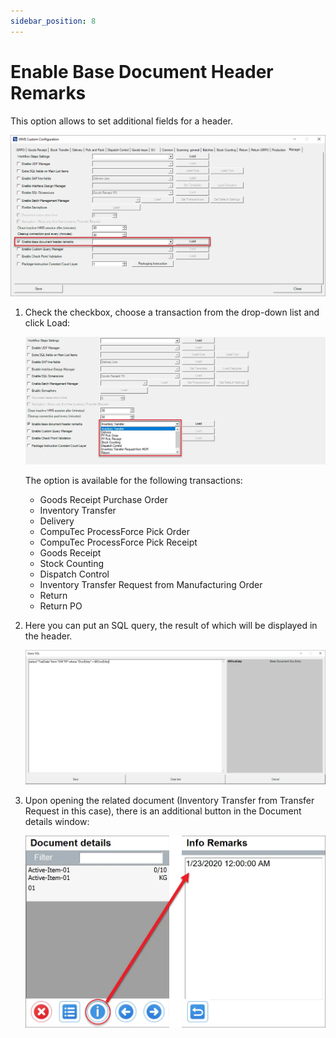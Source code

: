 ```yaml
---
sidebar_position: 8
---
```


# Enable Base Document Header Remarks

This option allows to set additional fields for a header.

![Enable](./media/enable.webp)

1. Check the checkbox, choose a transaction from the drop-down list and click Load:

    ![Transaction List](./media/transactions-list.webp)

    The option is available for the following transactions:

    - Goods Receipt Purchase Order
    - Inventory Transfer
    - Delivery
    - CompuTec ProcessForce Pick Order
    - CompuTec ProcessForce Pick Receipt
    - Goods Receipt
    - Stock Counting
    - Dispatch Control
    - Inventory Transfer Request from Manufacturing Order
    - Return
    - Return PO
2. Here you can put an SQL query, the result of which will be displayed in the header.

    ![SQL Query](./media/sql-query.webp)
3. Upon opening the related document (Inventory Transfer from Transfer Request in this case), there is an additional button in the Document details window:

    ![Document Details](./media/heade-remarks.webp)
